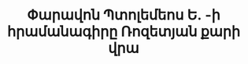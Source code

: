 ---
layout: quote
permalink: /hy/
langtag: hy
type: modern
script: Armn
langName: Հայերեն
englishLangName: Armenian
title: Փարավոն Պտոլեմեոս Ե․ -ի հրամանագիրը Ռոզետյան քարի վրա
quote: Այս հրամանագիրը պետք է գրառվի իերոգլիֆներով, դեմոտիկով և հունական լեզվով բասալթ սաղմոսների վրա և տեղադրվի առաջին, երկրորդ և երրորդ աստվածատեղի տաճարերի մեջ Պտոլեմեոսի, մշտական աստվածի արձանի կողքին։
reference: Պտոլեմեոս Ե համաձայնությունը Ռոզետվան քարի վրա, 196 մ․թ․ա․, Բրիտանական թանգարան․
imageAlt: Դրամանիշ Պտոլեմեոս Ե դիմանկարով
selectAriaLabel: Ընտրեք լեզու
buttonRandom: Պատահական
direction: ltr
---